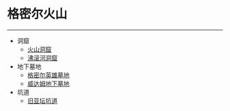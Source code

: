 # 格密尔火山

---

- 洞窟
    - [火山洞窟]()
    - [沸滚河洞窟]()
- 地下墓地
    - [格密尔英雄墓地]()
    - [威达姆地下墓地]()
- 坑道
    - [旧亚坛坑道]()